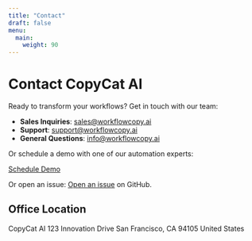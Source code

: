 ```yaml
---
title: "Contact"
draft: false
menu:
  main:
    weight: 90
---
```


# Contact CopyCat AI

Ready to transform your workflows? Get in touch with our team:

- **Sales Inquiries**: [sales@workflowcopy.ai](mailto:sales@workflowcopy.ai)
- **Support**: [support@workflowcopy.ai](mailto:support@workflowcopy.ai)
- **General Questions**: [info@workflowcopy.ai](mailto:info@workflowcopy.ai)

Or schedule a demo with one of our automation experts:

[Schedule Demo](#)

Or open an issue:
[Open an issue](https://github.com/pritzvi/hugo-mock-landing-page-autodeployed/issues/new) on GitHub.

## Office Location

CopyCat AI
123 Innovation Drive
San Francisco, CA 94105
United States
